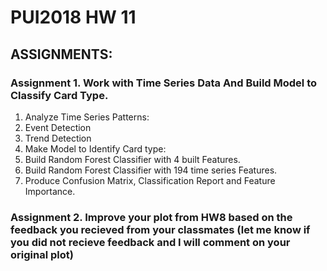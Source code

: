 
# PUI2018 HW 11

## ASSIGNMENTS:

### Assignment 1. Work with Time Series Data And Build Model to Classify Card Type. 
1. Analyze Time Series Patterns:
  1. Event Detection
  2. Trend Detection
2. Make Model to Identify Card type:
  1. Build Random Forest Classifier with 4 built Features.
  2. Build Random Forest Classifier with 194 time series Features.
  3. Produce Confusion Matrix, Classification Report and Feature Importance.
  
### Assignment 2. Improve your plot from HW8 based on the feedback you recieved from your classmates (let me know if you did not recieve feedback and I will comment on your original plot)




